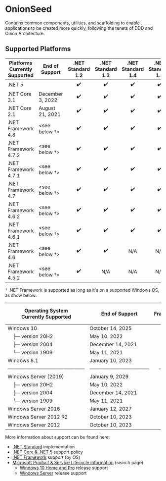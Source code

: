 # OnionSeed

Contains common components, utilities, and scaffolding to enable applications to be created more quickly, following the tenets of DDD and Onion Architecture.

## Supported Platforms

| Platforms</br>Currently Supported | End of Support   | .NET Standard</br>1.2 | .NET Standard</br>1.3 | .NET Standard</br>1.4 | .NET Standard</br>1.5 | .NET Standard</br>1.6 | .NET Standard</br>2.0 | .NET Standard</br>2.1 |
| --------------------------------- | ---------------- | :-------------------: | :-------------------: | :-------------------: | :-------------------: | :-------------------: | :-------------------: | :-------------------: |
| .NET 5                            |                  |          ✔️           |          ✔️           |          ✔️           |          ✔️           |          ✔️           |          ✔️           |          ✔️           |
| .NET Core 3.1                     | December 3, 2022 |          ✔️           |          ✔️           |          ✔️           |          ✔️           |          ✔️           |          ✔️           |          ✔️           |
| .NET Core 2.1                     | August 21, 2021  |          ✔️           |          ✔️           |          ✔️           |          ✔️           |          ✔️           |          ✔️           |          ✔️           |
| .NET Framework 4.8                | \<see below †\>  |          ✔️           |          ✔️           |          ✔️           |          ✔️           |          ✔️           |          ✔️           |          N/A          |
| .NET Framework 4.7.2              | \<see below †\>  |          ✔️           |          ✔️           |          ✔️           |          ✔️           |          ✔️           |          ✔️           |          N/A          |
| .NET Framework 4.7.1              | \<see below †\>  |          ✔️           |          ✔️           |          ✔️           |          ✔️           |          ✔️           |          ✔️           |          N/A          |
| .NET Framework 4.7                | \<see below †\>  |          ✔️           |          ✔️           |          ✔️           |          ✔️           |          ✔️           |          ✔️           |          N/A          |
| .NET Framework 4.6.2              | \<see below †\>  |          ✔️           |          ✔️           |          ✔️           |          ✔️           |          ✔️           |          ✔️           |          N/A          |
| .NET Framework 4.6.1              | \<see below †\>  |          ✔️           |          ✔️           |          ✔️           |          ✔️           |          ✔️           |          ✔️           |          N/A          |
| .NET Framework 4.6                | \<see below †\>  |          ✔️           |          ✔️           |          N/A          |          N/A          |          N/A          |          N/A          |          N/A          |
| .NET Framework 4.5.2              | \<see below †\>  |          ✔️           |          N/A          |          N/A          |          N/A          |          N/A          |          N/A          |          N/A          |

† .NET Framework is supported as long as it's on a supported Windows OS, as show below:

| Operating System</br>Currently Supported | End of Support    | .NET Framework</br>4.5.2 | .NET Framework</br>4.6 | .NET Framework</br>4.6.1 | .NET Framework</br>4.6.2 | .NET Framework</br>4.7 | .NET Framework</br>4.7.1 | .NET Framework</br>4.7.2 | .NET Framework</br>4.8 |
| ---------------------------------------- | ----------------- | :----------------------: | :--------------------: | :----------------------: | :----------------------: | :--------------------: | :----------------------: | :----------------------: | :--------------------: |
| Windows 10                               | October 14, 2025  |                          |                        |                          |                          |                        |                          |            ✔             |           ✔            |
| &nbsp;&nbsp;&nbsp;&nbsp;├─ version 20H2  | May 10, 2022      |                          |                        |                          |                          |                        |                          |            ✔             |           ✔            |
| &nbsp;&nbsp;&nbsp;&nbsp;├─ version 2004  | December 14, 2021 |                          |                        |                          |                          |                        |                          |            ✔             |           ✔            |
| &nbsp;&nbsp;&nbsp;&nbsp;└─ version 1909  | May 11, 2021      |                          |                        |                          |                          |                        |                          |            ✔             |           ✔            |
| Windows 8.1                              | January 10, 2023  |            ✔             |           ✔            |            ✔             |            ✔             |           ✔            |            ✔             |            ✔             |           ✔            |
| ──────────────────────                   | ───────────────── |          ─────           |          ───           |          ─────           |          ─────           |          ───           |          ─────           |          ─────           |          ───           |
| Windows Server (2019)                    | January 9, 2029   |                          |                        |                          |                          |                        |                          |            ✔             |           ✔            |
| &nbsp;&nbsp;&nbsp;&nbsp;├─ version 20H2  | May 10, 2022      |                          |                        |                          |                          |                        |                          |            ✔             |           ✔            |
| &nbsp;&nbsp;&nbsp;&nbsp;├─ version 2004  | December 14, 2021 |                          |                        |                          |                          |                        |                          |            ✔             |           ✔            |
| &nbsp;&nbsp;&nbsp;&nbsp;└─ version 1909  | May 11, 2021      |                          |                        |                          |                          |                        |                          |            ✔             |           ✔            |
| Windows Server 2016                      | January 12, 2027  |                          |                        |                          |            ✔             |           ✔            |            ✔             |            ✔             |           ✔            |
| Windows Server 2012 R2                   | October 10, 2023  |            ✔             |           ✔            |            ✔             |            ✔             |           ✔            |            ✔             |            ✔             |           ✔            |
| Windows Server 2012                      | October 10, 2023  |            ✔             |           ✔            |            ✔             |            ✔             |           ✔            |            ✔             |            ✔             |           ✔            |

More information about support can be found here:

- [.NET Standard](https://docs.microsoft.com/en-us/dotnet/standard/net-standard) implementation
- [.NET Core & .NET 5](https://dotnet.microsoft.com/platform/support/policy/dotnet-core) support policy
- [.NET Framework](https://docs.microsoft.com/en-us/dotnet/framework/get-started/system-requirements) support (by OS)
- [Microsoft Product & Service Lifecycle information](https://docs.microsoft.com/en-us/lifecycle/products/) (search page)
  - [Windows 10 Home and Pro](https://docs.microsoft.com/en-us/lifecycle/products/windows-10-home-and-pro) release support
  - [Windows Server](https://docs.microsoft.com/en-us/lifecycle/products/windows-server) release support
